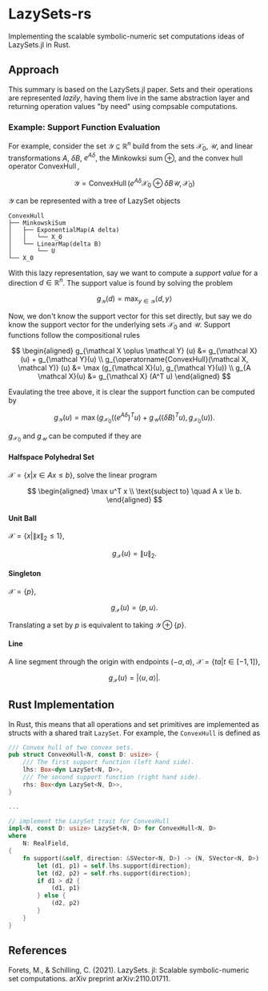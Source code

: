 # LazySets-rs
Implementing the scalable symbolic-numeric set computations ideas of LazySets.jl in Rust. 

## Approach

This summary is based on the LazySets.jl paper. Sets and their operations are represented *lazily*, having them live in the same abstraction layer and returning operation values "by need" using compsable computations. 

### Example: Support Function Evaluation
For example, consider the set $\mathcal Y \subseteq \mathbb R^n$ build from the sets $\mathcal X_0$, $\mathcal U$, and linear transformations $A$, $\delta B$, $e^{A \delta}$, the Minkowksi sum $\oplus$, and the convex hull operator $\operatorname{ConvexHull}$, 

$$
\mathcal Y = \operatorname{ConvexHull} \left( e^{A \delta} \mathcal X_0 \oplus \delta B \mathcal U, \mathcal X_0 \right)
$$

$\mathcal Y$ can be represented with a tree of LazySet objects
```
ConvexHull
├── MinkowskiSum
│   ├── ExponentialMap(A delta)
│   │   └── X_0
│   └── LinearMap(delta B)
│       └── U
└── X_0
```

With this lazy representation, say we want to compute a *support value* for a direction $d \in \mathbb R^n$. The support value is found by solving the problem

$$
g_{\mathcal Y}(d) = \operatorname*{max}_{y \in \mathcal Y} \langle d, y \rangle
$$

Now, we don't know the support vector for this set directly, but say we do know the support vector for the underlying sets $\mathcal X_0$ and $\mathcal U$. Support functions follow the compositional rules

$$
\begin{aligned}
g_{\mathcal X \oplus \mathcal Y} (u) &= g_{\mathcal X}(u) + g_{\mathcal Y}(u) \\
g_{\operatorname{ConvexHull}(\mathcal X, \mathcal Y)} (u) &= \max (g_{\mathcal X}(u), g_{\mathcal Y}(u)) \\
g_{A \mathcal X}(u) &= g_{\mathcal X} (A^T u)
\end{aligned}
$$

Evaulating the tree above, it is clear the support function can be computed by

$$
g_{\mathcal Y} (u) = \max \left(g_{\mathcal X_0}\left( \left( e^{A \delta} \right)^T u \right) + g_{\mathcal U}\left( (\delta B)^T u \right) , g_{\mathcal X_0}(u)\right).
$$

$g_{\mathcal X_0}$ and $g_{\mathcal U}$ can be computed if they are

#### Halfspace Polyhedral Set

$\mathcal X = \lbrace  x | x \in A x \le b \rbrace$, solve the linear program

$$
\begin{aligned}
\max u^T x \\
\text{subject to} \quad A x \le b.
\end{aligned}
$$

#### Unit Ball

$\mathcal X = \lbrace x | \|x\|_2 \le 1 \rbrace$,

$$
g_{\mathcal X}(u) = \|u\|_2.
$$

#### Singleton

$\mathcal X = \lbrace  p \rbrace$,

$$
g_{\mathcal X} (u) = \langle p, u \rangle.
$$

Translating a set by $p$ is equivalent to taking $\mathcal Y \oplus \{p\}$.

#### Line

A line segment through the origin with endpoints $(-a, a)$,  $\mathcal X = \lbrace  t a | t \in [-1, 1] \rbrace$,

$$
g_{\mathcal X}(u) = |\langle u, a \rangle|.
$$

## Rust Implementation
In Rust, this means that all operations and set primitives are implemented as structs with a shared trait `LazySet`. For example, the `ConvexHull` is defined as 

```rust
/// Convex hull of two convex sets.
pub struct ConvexHull<N, const D: usize> {
    /// The first support function (left hand side).
    lhs: Box<dyn LazySet<N, D>>,
    /// The second support function (right hand side).
    rhs: Box<dyn LazySet<N, D>>,
}

...

// implement the LazySet trait for ConvexHull
impl<N, const D: usize> LazySet<N, D> for ConvexHull<N, D>
where
    N: RealField,
{
    fn support(&self, direction: &SVector<N, D>) -> (N, SVector<N, D>) {
        let (d1, p1) = self.lhs.support(direction);
        let (d2, p2) = self.rhs.support(direction);
        if d1 > d2 {
            (d1, p1)
        } else {
            (d2, p2)
        }
    }
}
```

## References

Forets, M., & Schilling, C. (2021). LazySets. jl: Scalable symbolic-numeric set computations. arXiv preprint arXiv:2110.01711.
